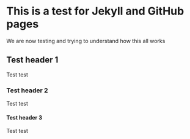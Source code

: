 # This is a test for Jekyll and GitHub pages

We are now testing and trying to understand how this all works

## Test header 1

Test test

### Test header 2

Test test

#### Test header 3

Test test
